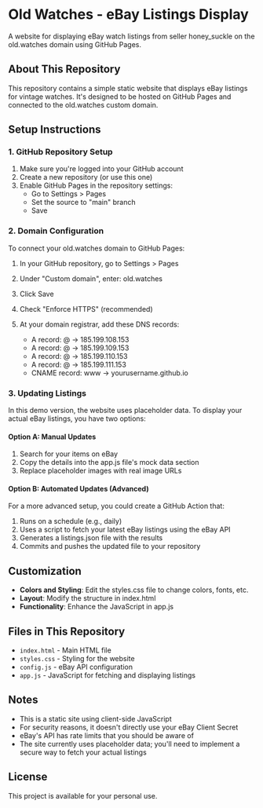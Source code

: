 # Old Watches - eBay Listings Display

A website for displaying eBay watch listings from seller honey_suckle on the old.watches domain using GitHub Pages.

## About This Repository

This repository contains a simple static website that displays eBay listings for vintage watches. It's designed to be hosted on GitHub Pages and connected to the old.watches custom domain.

## Setup Instructions

### 1. GitHub Repository Setup

1. Make sure you're logged into your GitHub account
2. Create a new repository (or use this one)
3. Enable GitHub Pages in the repository settings:
   - Go to Settings > Pages
   - Set the source to "main" branch
   - Save

### 2. Domain Configuration

To connect your old.watches domain to GitHub Pages:

1. In your GitHub repository, go to Settings > Pages
2. Under "Custom domain", enter: old.watches
3. Click Save
4. Check "Enforce HTTPS" (recommended)

5. At your domain registrar, add these DNS records:
   - A record: @ → 185.199.108.153
   - A record: @ → 185.199.109.153
   - A record: @ → 185.199.110.153
   - A record: @ → 185.199.111.153
   - CNAME record: www → yourusername.github.io

### 3. Updating Listings

In this demo version, the website uses placeholder data. To display your actual eBay listings, you have two options:

#### Option A: Manual Updates

1. Search for your items on eBay
2. Copy the details into the app.js file's mock data section
3. Replace placeholder images with real image URLs

#### Option B: Automated Updates (Advanced)

For a more advanced setup, you could create a GitHub Action that:
1. Runs on a schedule (e.g., daily)
2. Uses a script to fetch your latest eBay listings using the eBay API
3. Generates a listings.json file with the results
4. Commits and pushes the updated file to your repository

## Customization

- **Colors and Styling**: Edit the styles.css file to change colors, fonts, etc.
- **Layout**: Modify the structure in index.html
- **Functionality**: Enhance the JavaScript in app.js

## Files in This Repository

- `index.html` - Main HTML file
- `styles.css` - Styling for the website
- `config.js` - eBay API configuration 
- `app.js` - JavaScript for fetching and displaying listings

## Notes

- This is a static site using client-side JavaScript
- For security reasons, it doesn't directly use your eBay Client Secret
- eBay's API has rate limits that you should be aware of
- The site currently uses placeholder data; you'll need to implement a secure way to fetch your actual listings

## License

This project is available for your personal use.
